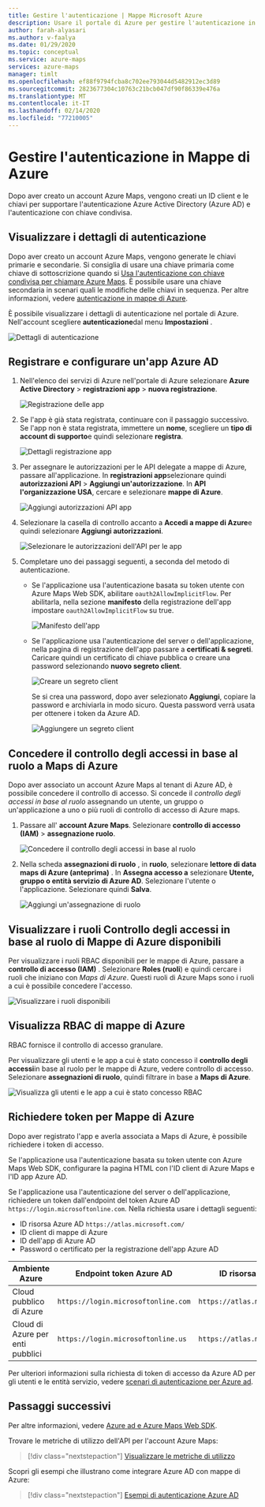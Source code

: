 ```yaml
---
title: Gestire l'autenticazione | Mappe Microsoft Azure
description: Usare il portale di Azure per gestire l'autenticazione in mappe Microsoft Azure.
author: farah-alyasari
ms.author: v-faalya
ms.date: 01/29/2020
ms.topic: conceptual
ms.service: azure-maps
services: azure-maps
manager: timlt
ms.openlocfilehash: ef88f9794fcba8c702ee793044d5482912ec3d89
ms.sourcegitcommit: 2823677304c10763c21bcb047df90f86339e476a
ms.translationtype: MT
ms.contentlocale: it-IT
ms.lasthandoff: 02/14/2020
ms.locfileid: "77210005"
---
```

# <a name="manage-authentication-in-azure-maps"></a>Gestire l'autenticazione in Mappe di Azure

Dopo aver creato un account Azure Maps, vengono creati un ID client e le chiavi per supportare l'autenticazione Azure Active Directory (Azure AD) e l'autenticazione con chiave condivisa.

## <a name="view-authentication-details"></a>Visualizzare i dettagli di autenticazione

Dopo aver creato un account Azure Maps, vengono generate le chiavi primarie e secondarie. Si consiglia di usare una chiave primaria come chiave di sottoscrizione quando si [Usa l'autenticazione con chiave condivisa per chiamare Azure Maps](https://docs.microsoft.com/azure/azure-maps/azure-maps-authentication#shared-key-authentication). È possibile usare una chiave secondaria in scenari quali le modifiche delle chiavi in sequenza. Per altre informazioni, vedere [autenticazione in mappe di Azure](https://aka.ms/amauth).

È possibile visualizzare i dettagli di autenticazione nel portale di Azure. Nell'account scegliere **autenticazione**dal menu **Impostazioni** .

![Dettagli di autenticazione](./media/how-to-manage-authentication/how-to-view-auth.png)


## <a name="register-and-configure-an-azure-ad-app"></a>Registrare e configurare un'app Azure AD

1. Nell'elenco dei servizi di Azure nell'portale di Azure selezionare **Azure Active Directory** > **registrazioni app** > **nuova registrazione**.  

    ![Registrazione delle app](./media/how-to-manage-authentication/app-registration.png)

1. Se l'app è già stata registrata, continuare con il passaggio successivo. Se l'app non è stata registrata, immettere un **nome**, scegliere un **tipo di account di supporto**e quindi selezionare **registra**.  

    ![Dettagli registrazione app](./media/how-to-manage-authentication/app-create.png)

1. Per assegnare le autorizzazioni per le API delegate a mappe di Azure, passare all'applicazione. In **registrazioni app**selezionare quindi **autorizzazioni API** > **Aggiungi un'autorizzazione**. In **API l'organizzazione USA**, cercare e selezionare **mappe di Azure**.

    ![Aggiungi autorizzazioni API app](./media/how-to-manage-authentication/app-permissions.png)

1. Selezionare la casella di controllo accanto a **Accedi a mappe di Azure**e quindi selezionare **Aggiungi autorizzazioni**.

    ![Selezionare le autorizzazioni dell'API per le app](./media/how-to-manage-authentication/select-app-permissions.png)

1. Completare uno dei passaggi seguenti, a seconda del metodo di autenticazione. 

    * Se l'applicazione usa l'autenticazione basata su token utente con Azure Maps Web SDK, abilitare `oauth2AllowImplicitFlow`. Per abilitarla, nella sezione **manifesto** della registrazione dell'app impostare `oauth2AllowImplicitFlow` su true. 
    
       ![Manifesto dell'app](./media/how-to-manage-authentication/app-manifest.png)

    * Se l'applicazione usa l'autenticazione del server o dell'applicazione, nella pagina di registrazione dell'app passare a **certificati & segreti**. Caricare quindi un certificato di chiave pubblica o creare una password selezionando **nuovo segreto client**. 
    
       ![Creare un segreto client](./media/how-to-manage-authentication/app-keys.png)

        Se si crea una password, dopo aver selezionato **Aggiungi**, copiare la password e archiviarla in modo sicuro. Questa password verrà usata per ottenere i token da Azure AD.

       ![Aggiungere un segreto client](./media/how-to-manage-authentication/add-key.png)


## <a name="grant-role-based-access-control-to-azure-maps"></a>Concedere il controllo degli accessi in base al ruolo a Maps di Azure

Dopo aver associato un account Azure Maps al tenant di Azure AD, è possibile concedere il controllo di accesso. Si concede il *controllo degli accessi in base al ruolo* assegnando un utente, un gruppo o un'applicazione a uno o più ruoli di controllo di accesso di Azure maps. 

1. Passare all' **account Azure Maps**. Selezionare **controllo di accesso (IAM)**  > **assegnazione ruolo**.

    ![Concedere il controllo degli accessi in base al ruolo](./media/how-to-manage-authentication/how-to-grant-rbac.png)

1. Nella scheda **assegnazioni di ruolo** , in **ruolo**, selezionare **lettore di data maps di Azure (anteprima)** . In **Assegna accesso a** selezionare **Utente, gruppo o entità servizio di Azure AD**. Selezionare l'utente o l'applicazione. Selezionare quindi **Salva**.

    ![Aggiungi un'assegnazione di ruolo](./media/how-to-manage-authentication/add-role-assignment.png)

## <a name="view-available-azure-maps-rbac-roles"></a>Visualizzare i ruoli Controllo degli accessi in base al ruolo di Mappe di Azure disponibili

Per visualizzare i ruoli RBAC disponibili per le mappe di Azure, passare a **controllo di accesso (IAM)** . Selezionare **Roles (ruoli**) e quindi cercare i ruoli che iniziano con *Maps di Azure*. Questi ruoli di Azure Maps sono i ruoli a cui è possibile concedere l'accesso.

![Visualizzare i ruoli disponibili](./media/how-to-manage-authentication/how-to-view-avail-roles.png)


## <a name="view-azure-maps-rbac"></a>Visualizza RBAC di mappe di Azure

RBAC fornisce il controllo di accesso granulare.

Per visualizzare gli utenti e le app a cui è stato concesso il **controllo degli accessi**in base al ruolo per le mappe di Azure, vedere controllo di accesso. Selezionare **assegnazioni di ruolo**, quindi filtrare in base a **Maps di Azure**.

![Visualizza gli utenti e le app a cui è stato concesso RBAC](./media/how-to-manage-authentication/how-to-view-amrbac.png)


## <a name="request-tokens-for-azure-maps"></a>Richiedere token per Mappe di Azure

Dopo aver registrato l'app e averla associata a Maps di Azure, è possibile richiedere i token di accesso.

Se l'applicazione usa l'autenticazione basata su token utente con Azure Maps Web SDK, configurare la pagina HTML con l'ID client di Azure Maps e l'ID app Azure AD.

Se l'applicazione usa l'autenticazione del server o dell'applicazione, richiedere un token dall'endpoint del token Azure AD `https://login.microsoftonline.com`. Nella richiesta usare i dettagli seguenti: 

* ID risorsa Azure AD `https://atlas.microsoft.com/`
* ID client di mappe di Azure
* ID dell'app di Azure AD
* Password o certificato per la registrazione dell'app Azure AD

| Ambiente Azure   | Endpoint token Azure AD | ID risorsa di Azure |
| --------------------|-------------------------|-------------------|
| Cloud pubblico di Azure        | `https://login.microsoftonline.com` | `https://atlas.microsoft.com/` |
| Cloud di Azure per enti pubblici   | `https://login.microsoftonline.us`  | `https://atlas.microsoft.com/` | 

Per ulteriori informazioni sulla richiesta di token di accesso da Azure AD per gli utenti e le entità servizio, vedere [scenari di autenticazione per Azure ad](https://docs.microsoft.com/azure/active-directory/develop/authentication-scenarios).


## <a name="next-steps"></a>Passaggi successivi

Per altre informazioni, vedere [Azure ad e Azure Maps Web SDK](https://docs.microsoft.com/azure/azure-maps/how-to-use-map-control).

Trovare le metriche di utilizzo dell'API per l'account Azure Maps:
> [!div class="nextstepaction"] 
> [Visualizzare le metriche di utilizzo](how-to-view-api-usage.md)

Scopri gli esempi che illustrano come integrare Azure AD con mappe di Azure:

> [!div class="nextstepaction"]
> [Esempi di autenticazione Azure AD](https://github.com/Azure-Samples/Azure-Maps-AzureAD-Samples)
